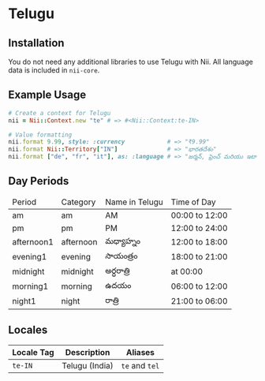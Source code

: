 <!-- This file has been generated. Source: src/docs/languages/_template.md.erb -->

# Telugu

## Installation

You do not need any additional libraries to use Telugu with Nii.
All language data is included in `nii-core`.

## Example Usage

``` ruby
# Create a context for Telugu
nii = Nii::Context.new "te" # => #<Nii::Context:te-IN>

# Value formatting
nii.format 9.99, style: :currency            # => "₹9.99"
nii.format Nii::Territory["IN"]              # => "భారతదేశం"
nii.format ["de", "fr", "it"], as: :language # => "జర్మన్, ఫ్రెంచ్ మరియు ఇటాలియన్"
```

## Day Periods


<table>
  <thead>
    <tr>
      <td>Period</td>
      <td>Category</td>
      <td>Name in Telugu</td>
      <td>Time of Day</td>
    </tr>
  </thead>
  <tbody>
    <tr>
      <td>am</td>
      <td>am</td>
      <td>AM</td>
      <td>00:00 to 12:00</td>
    </tr>
    <tr>
      <td>pm</td>
      <td>pm</td>
      <td>PM</td>
      <td>12:00 to 24:00</td>
    </tr>
    <tr>
      <td>afternoon1</td>
      <td>afternoon</td>
      <td>మధ్యాహ్నం</td>
      <td>12:00 to 18:00</td>
    </tr>
    <tr>
      <td>evening1</td>
      <td>evening</td>
      <td>సాయంత్రం</td>
      <td>18:00 to 21:00</td>
    </tr>
    <tr>
      <td>midnight</td>
      <td>midnight</td>
      <td>అర్ధరాత్రి</td>
      <td>at 00:00</td>
    </tr>
    <tr>
      <td>morning1</td>
      <td>morning</td>
      <td>ఉదయం</td>
      <td>06:00 to 12:00</td>
    </tr>
    <tr>
      <td>night1</td>
      <td>night</td>
      <td>రాత్రి</td>
      <td>21:00 to 06:00</td>
    </tr>
  </tbody>
</table>



## Locales

<table>
  <thead>
    <tr>
      <th>Locale Tag</th>
      <th>Description</th>
      <th>Aliases</th>
    </tr>
  </thead>
  <tbody>
    <tr>
      <td><code>te-IN</code></td>
      <td>Telugu (India)</td>
      <td><code>te</code> and <code>tel</code></td>
    </tr>
  </tbody>
</table>

